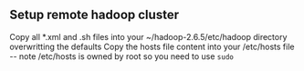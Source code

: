 ## Setup remote hadoop cluster

Copy all *.xml and .sh files into your ~/hadoop-2.6.5/etc/hadoop directory overwritting the defaults 
Copy the hosts file content into your /etc/hosts file -- note /etc/hosts is owned by root so you need to use ```sudo```

